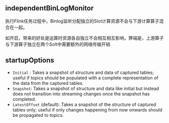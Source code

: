 ## independentBinLogMonitor

执行Flink任务过程中，Binlog监听分配独立的Slot计算资源不会与下游计算算子混合在一起。

如开启，带来的好处是运算时资源各自独立不会相互相互影响，弊端是，上游算子与下游算子独立在两个Solt中需要额外的网络传输开销

## startupOptions

* `Initial` : Takes a snapshot of structure and data of captured tables; useful if topics should be populated with a complete representation of the data from the captured tables.
* `Snapshot`: Takes a snapshot of structure and data like initial but instead does not transition into streaming changes once the snapshot has completed.
* `LatestOffset` (default): Takes a snapshot of the structure of captured tables only; useful if only changes happening from now onwards should be propagated to topics.